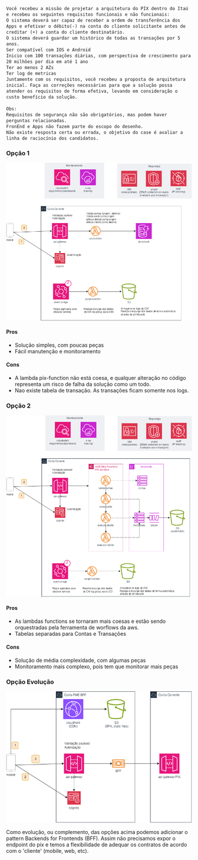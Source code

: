 
```
Você recebeu a missão de projetar a arquitetura do PIX dentro do Itaú e recebeu os seguintes requisitos funcionais e não funcionais:
O sistema deverá ser capaz de receber a ordem de transferência dos Apps e efetivar o débito(-) na conta do cliente solicitante antes de creditar (+) a conta do cliente destinatário.
O sistema deverá guardar um histórico de todas as transações por 5 anos.
Ser compatível com IOS e Android
Inicio com 100 transações diárias, com perspectiva de crescimento para 20 milhões por dia em até 1 ano
Ter ao menos 2 AZs
Ter log de metricas
Juntamente com os requisitos, você recebeu a proposta de arquitetura inicial. Faça as correções necessárias para que a solução possa atender os requisitos de forma efetiva, levando em consideração o custo benefício da solução.

Obs:
Requisitos de segurança não são obrigatórios, mas podem haver perguntas relacionadas.
FronEnd e Apps não fazem parte do escopo do desenho.
Não existe resposta certa ou errada, o objetivo do case é avaliar a linha de raciocínio dos candidatos.

```


### Opção 1
![](./img/op1.png)

#### Pros
- Solução simples, com poucas peças
- Fácil manutenção e monitoramento

#### Cons
- A lambda pix-function não está coesa, e qualquer alteração no código representa um risco de falha da solução como um todo.
- Nao existe tabela de transação. As transações ficam somente nos logs.


### Opção 2
![](./img/op2.png)

#### Pros
- As lambdas functions se tornaram mais coesas e estão sendo orquestradas pela ferramenta de worflows da aws.
- Tabelas separadas para Contas e Transações

#### Cons
- Solução de média complexidade, com algumas peças
- Monitoramento mais complexo, pois tem que monitorar mais peças



### Opção Evolução
![](./img/op-evolution.png)

Como evolução, ou complemento, das opções acima podemos adicionar o pattern Backends for Frontends (BFF). Assim não precisamos expor o endpoint do pix e temos a flexibilidade de adequar os contratos de acordo com o 'cliente' (mobile, web, etc).
